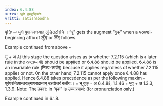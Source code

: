 ```yaml
---
index: 6.4.88
sutra: भुवो वुग्लुङ्लिटोः
vritti: satishabodha
---
```



वृत्तिः --ः भुवो वुगागमः स्‍यात् लुङि्लटोरचि । “भू” gets the augment “वुक्” when a vowel-beginning affix of लुँङ् or लिँट् follows.


Example continued from above -


भू + अ At this stage the question arises as to whether 7.2.115 (which is a later rule in the अष्टाध्यायी) should be applied or 6.4.88 should be applied. 6.4.88 is an invariable rule (नित्य-कार्यम्) because it applies regardless of whether 7.2.115 applies or not. On the other hand, 7.2.115 cannot apply once 6.4.88 has applied. Hence 6.4.88 takes precedence as per the following maxim – पूर्वपरनित्यान्तरङ्गापवादानाम् उत्तरोत्तरं बलीय:।
= भू वुक् + अ 6.4.88, 1.1.46
= भूव् + अ 1.3.3, 1.3.9. Note: The उकार: in “वुक्” is उच्चारणार्थ: (for pronunciation only.)


Example continued in 6.1.8.

